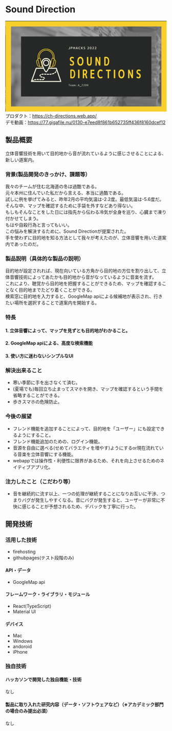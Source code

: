 # Sound Direction

![IMAGE ALT TEXT HERE](sumnail.png)
プロダクト：https://ch-directions.web.app/<br>
デモ動画：https://77.gigafile.nu/0130-e7eed8f861b652735ff436f8160dcef12

## 製品概要
立体音響技術を用いて目的地から音が流れているように感じさせることによる、新しい道案内。  

### 背景(製品開発のきっかけ、課題等）
我々のチームが住む北海道の冬は過酷である。  
元々本州に住んでいた私だから言える、本当に過酷である。  
試しに例を挙げてみると、昨年2月の平均気温は-2.2度。最低気温は-5.6度だ。  
そんな中、マップを確認するために手袋を外すなどあり得ない。  
もしもそんなことをした日には指先から伝わる冷気が全身を巡り、心臓まで凍り付かせてしまう。  
もはや自殺行為と言ってもいい。  
この悩みを解決するために、Sound Directionが提案された。  
手を使わずに目的地を知る方法として我々が考えたのが、立体音響を用いた道案内であったのだ。

### 製品説明（具体的な製品の説明）
目的地が設定されれば、現在向いている方角から目的地の方位を割り出して、立体音響技術によってあたかも目的地から音がなっているように音楽を流す。  
これにより、聴覚から目的地を把握することができるため、マップを確認することなく目的地までたどり着くことができる。  
検索窓に目的地を入力すると、GoogleMap apiによる候補地が表示され、行きたい場所を選択することで道案内を開始する。

### 特長
#### 1. 立体音響によって、マップを見ずとも目的地がわかること。
#### 2. GoogleMap apiによる、高度な検索機能
#### 3. 使い方に迷わないシンプルなUI

### 解決出来ること  
- 寒い季節に手を出さなくて済む。
- (夏場でも)毎回立ち止まってスマホを開き、マップを確認するという手間を省略することができる。
- 歩きスマホの危険防止。

### 今後の展望  
- フレンド機能を追加することによって、目的地を「ユーザー」にも設定できるようにすること。  
- フレンド機能追加のための、ログイン機能。  
- 音源を自由に選べる(せめてバラエティを増やす)ようにするor現在流れている音楽を立体音響にする機能。
- webappでは操作性・利便性に限界があるため、それを向上させるためのネイティブアプリ化。

### 注力したこと（こだわり等）
- 音を継続的に流す以上、一つの処理が継続することになりお互いに干渉、つまりバグが発生しやすくなる。音にバグが発生すると、ユーザーが非常に不快に感じることが予想されるため、デバックを丁寧に行った。 


## 開発技術
### 活用した技術
- firehosting
- githubpages(テスト段階のみ)

#### API・データ
- GoogleMap api

#### フレームワーク・ライブラリ・モジュール
- React(TypeScript)
- Material UI  


#### デバイス
- Mac
- Windows
- andoroid
- iPhone

### 独自技術
#### ハッカソンで開発した独自機能・技術
なし

#### 製品に取り入れた研究内容（データ・ソフトウェアなど）（※アカデミック部門の場合のみ提出必須）
なし